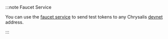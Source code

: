 :::note Faucet Service

You can use the [faucet service](https://faucet.chrysalis-devnet.iota.cafe/) to send test tokens to any Chrysalis
[devnet](/introduction/reference/networks/devnet) address.

:::
